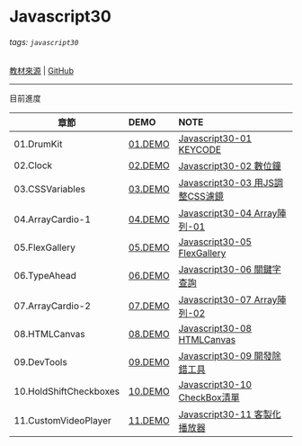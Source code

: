 Javascript30
===
###### tags: `javascript30`
[教材來源](https://javascript30.com/)   |    [GitHub](https://github.com/jiangreira/Javascript30)


---

目前進度


| 章節                     | DEMO       |    NOTE                        |
| ----------              |:----------- |:--------------------------------|
|01.DrumKit               | [01.DEMO]   | [Javascript30-01 KEYCODE]       |
|02.Clock                 | [02.DEMO]   | [Javascript30-02 數位鐘]         |
|03.CSSVariables          | [03.DEMO]   | [Javascript30-03 用JS調整CSS濾鏡] |
|04.ArrayCardio-1         | [04.DEMO]   | [Javascript30-04 Array陣列-01] |
|05.FlexGallery           | [05.DEMO]   | [Javascript30-05 FlexGallery] |
|06.TypeAhead             | [06.DEMO]   | [Javascript30-06 關鍵字查詢]    |
|07.ArrayCardio-2         | [07.DEMO]   | [Javascript30-07 Array陣列-02] |
|08.HTMLCanvas            | [08.DEMO]   | [Javascript30-08 HTMLCanvas] |
|09.DevTools              | [09.DEMO]   | [Javascript30-09 開發除錯工具] |
|10.HoldShiftCheckboxes   | [10.DEMO]   | [Javascript30-10 CheckBox清單] |
|11.CustomVideoPlayer     | [11.DEMO]   | [Javascript30-11 客製化播放器]  |

[01.DEMO]:https://jiangreira.github.io/Javascript30/01.DrumKit/index.html
[Javascript30-01 KEYCODE]:https://hackmd.io/@jiangreira/SJBMfNKm8
[02.DEMO]:https://jiangreira.github.io/Javascript30/02.Clock/index.html
[Javascript30-02 數位鐘]:https://hackmd.io/@jiangreira/BJe43Nqm8
[03.DEMO]:https://jiangreira.github.io/Javascript30/03.CSSVariables/index.html
[Javascript30-03 用JS調整CSS濾鏡]:https://hackmd.io/@jiangreira/r1tdFLc7L
[04.DEMO]:https://jiangreira.github.io/Javascript30/04.ArrayCardio-1/index.html
[Javascript30-04 Array陣列-01]:https://hackmd.io/@jiangreira/ryOeqAnmL
[05.DEMO]:https://jiangreira.github.io/Javascript30/05.FlexGallery/index.html
[Javascript30-05 FlexGallery]:https://hackmd.io/@jiangreira/BJWbagTm8
[06.DEMO]:https://jiangreira.github.io/Javascript30/06.TypeAhead/index.html
[Javascript30-06 關鍵字查詢]:https://hackmd.io/@jiangreira/Bk3Yg76X8
[07.DEMO]:https://jiangreira.github.io/Javascript30/ArrayCardio-2/index.html
[Javascript30-07 Array陣列-02]:https://hackmd.io/@jiangreira/H1tdj64V8
[08.DEMO]:https://jiangreira.github.io/Javascript30/08.HTMLCanvas/index.html
[Javascript30-08 HTMLCanvas]:https://hackmd.io/@jiangreira/BkV6xlcNI
[09.DEMO]:https://jiangreira.github.io/Javascript30/09.DevTools/index.html
[Javascript30-09 開發除錯工具]:https://hackmd.io/@jiangreira/SkqNo_q4L
[10.DEMO]:https://jiangreira.github.io/Javascript30/10.HoldShiftCheckboxes/index.html
[Javascript30-10 CheckBox清單]:https://hackmd.io/@jiangreira/S1CUlF9NU
[11.DEMO]:https://jiangreira.github.io/Javascript30/11.CustomVideoPlayer/index.html
[Javascript30-11 客製化播放器]:https://hackmd.io/@jiangreira/rkIh6HsE8